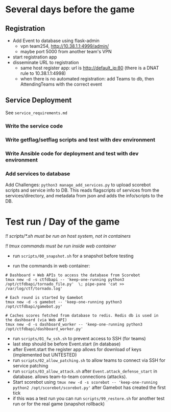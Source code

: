 Several days before the game
============================

Registration
------------

-   Add Event to database using flask-admin
    -   vpn team254, <http://10.38.1.1:4999/admin/>
    -   maybe port 5000 from another team\'s VPN
-   start registration app
-   disseminate URL to registration
    -   same host register app: url is <http://default_ip:80> (there is
        a DNAT rule to 10.38.1.1:4998)
    -   when there is no automated registration: add Teams to db, then
        AttendingTeams with the correct event

Service Deployment
------------------

See `service_requirements.md`

### Write the service code

### Write getflag/setflag scripts and test with dev environment

### Write Ansible code for deployment and test with dev environment

### Add services to database

Add Challenges: `python3 manage_add_services.py` to upload scorebot
scripts and service info to DB. This reads flagscripts of services from
the services/directory, and metadata from json and adds the info/scripts
to the DB.

Test run / Day of the game
==========================

*!! scripts/\*.sh must be run on host system, not in containers*

*!! tmux commands must be run inside web container*

-   run `scripts/00_snapshot.sh` for a snapshot before testing

-   run the commands in web container:

``` {.bash}
# Dashboard + Web APIs to access the database from Scorebot
tmux new -d -s ctfdbapi -- 'keep-one-running python3 /opt/ctfdbapi/tornado_file.py'  \; pipe-pane 'cat >> /var/log/ctf/tornado.log'

# Each round is started by Gamebot
tmux new -d -s gamebot -- 'keep-one-running python3 /opt/ctfdbapi/gamebot.py'

# Caches scores fetched from database to redis. Redis db is used in the dashboard (via Web API)
tmux new -d -s dashboard_worker -- 'keep-one-running python3 /opt/ctfdbapi/dashboard_worker.py'
```

-   run `scripts/01_fw_ssh.sh` to prevent access to SSH (for teams)
-   last step should be before Event.start (in database)
-   after Event.start the register app allows for download of keys (implemented but UNTESTED)
-   run `scripts/02_allow_patching.sh` to allow teams to connect via SSH
    for service patching
-   run `scripts/03_allow_attack.sh` after `Event.attack_defense_start` in
    database. allows team-to-team connections (attacks).
-   Start scorebot using `tmux new -d -s scorebot -- 'keep-one-running python2 /opt/scorebot/scorebot.py'` after Gamebot has created the first tick
-   if this was a test run you can run `scripts/99_restore.sh` for
    another test run or for the real game (snapshot rollback)
